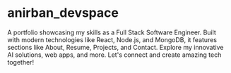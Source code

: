 # anirban_devspace
A portfolio showcasing my skills as a Full Stack Software Engineer. Built with modern technologies like React, Node.js, and MongoDB, it features sections like About, Resume, Projects, and Contact. Explore my innovative AI solutions, web apps, and more. Let's connect and create amazing tech together!
